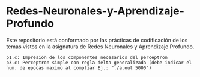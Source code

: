 # Redes-Neuronales-y-Aprendizaje-Profundo
Este repositorio está conformado por las prácticas de codificación de los temas vistos en la asignatura de Redes Neuronales y Aprendizaje Profundo.

	p1.c: Impresión de los componentes necesarios del perceptron
	p3.c: Perceptron simple con regla delta generalizada (debe indicar el num. de epocas maximo al compliar Ej.: "./a.out 5000")
